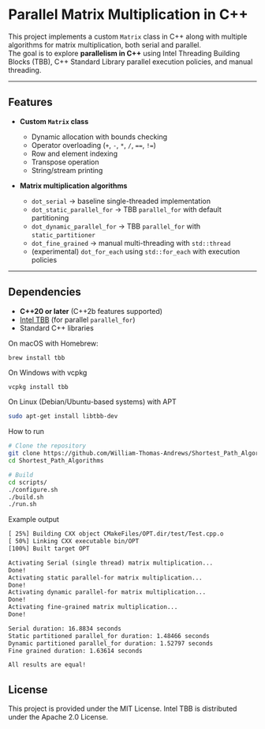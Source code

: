 # Parallel Matrix Multiplication in C++

This project implements a custom `Matrix` class in C++ along with multiple algorithms for matrix multiplication, both serial and parallel.  
The goal is to explore **parallelism in C++** using Intel Threading Building Blocks (TBB), C++ Standard Library parallel execution policies, and manual threading.

---

## Features

- **Custom `Matrix` class**
  - Dynamic allocation with bounds checking
  - Operator overloading (`+`, `-`, `*`, `/`, `==`, `!=`)
  - Row and element indexing
  - Transpose operation
  - String/stream printing

- **Matrix multiplication algorithms**
  - `dot_serial` → baseline single-threaded implementation
  - `dot_static_parallel_for` → TBB `parallel_for` with default partitioning
  - `dot_dynamic_parallel_for` → TBB `parallel_for` with `static_partitioner`
  - `dot_fine_grained` → manual multi-threading with `std::thread`
  - (experimental) `dot_for_each` using `std::for_each` with execution policies

---

## Dependencies

- **C++20 or later** (C++2b features supported)
- [Intel TBB](https://github.com/oneapi-src/oneTBB) (for parallel `parallel_for`)
- Standard C++ libraries

On macOS with Homebrew:
```bash
brew install tbb
```

On Windows with vcpkg
```shell
vcpkg install tbb
```

On Linux (Debian/Ubuntu-based systems) with APT
```bash
sudo apt-get install libtbb-dev
```


How to run
```bash
# Clone the repository
git clone https://github.com/William-Thomas-Andrews/Shortest_Path_Algorithms.git
cd Shortest_Path_Algorithms

# Build
cd scripts/
./configure.sh
./build.sh
./run.sh
```

Example output
```txt
[ 25%] Building CXX object CMakeFiles/OPT.dir/test/Test.cpp.o
[ 50%] Linking CXX executable bin/OPT
[100%] Built target OPT

Activating Serial (single thread) matrix multiplication...
Done!
Activating static parallel-for matrix multiplication...
Done!
Activating dynamic parallel-for matrix multiplication...
Done!
Activating fine-grained matrix multiplication...
Done!

Serial duration: 16.8834 seconds
Static partitioned parallel_for duration: 1.48466 seconds
Dynamic partitioned parallel_for duration: 1.52797 seconds
Fine grained duration: 1.63614 seconds

All results are equal!
```

## License
This project is provided under the MIT License.
Intel TBB is distributed under the Apache 2.0 License.